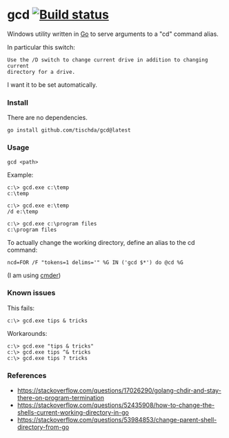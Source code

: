 ﻿# gcd [![Build status](https://ci.appveyor.com/api/projects/status/n3oqlhfscxyuhvcq?svg=true)](https://ci.appveyor.com/project/tischda/gcd)

Windows utility written in [Go](https://www.golang.org) to serve arguments to a "cd" command alias.

In particular this switch:

	Use the /D switch to change current drive in addition to changing current
	directory for a drive.

I want it to be set automatically.


### Install

There are no dependencies.

~~~
go install github.com/tischda/gcd@latest
~~~

### Usage

~~~
gcd <path>
~~~

Example:

~~~
c:\> gcd.exe c:\temp
c:\temp

c:\> gcd.exe e:\temp
/d e:\temp

c:\> gcd.exe c:\program files
c:\program files
~~~

To actually change the working directory, define an alias to the cd command:

~~~
ncd=FOR /F "tokens=1 delims='" %G IN ('gcd $*') do @cd %G
~~~

(I am using [cmder](https://cmder.net/))


### Known issues

This fails:

~~~
c:\> gcd.exe tips & tricks
~~~

Workarounds:

~~~
c:\> gcd.exe "tips & tricks"
c:\> gcd.exe tips ^& tricks
c:\> gcd.exe tips ? tricks
~~~

### References

* https://stackoverflow.com/questions/17026290/golang-chdir-and-stay-there-on-program-termination
* https://stackoverflow.com/questions/52435908/how-to-change-the-shells-current-working-directory-in-go
* https://stackoverflow.com/questions/53984853/change-parent-shell-directory-from-go
